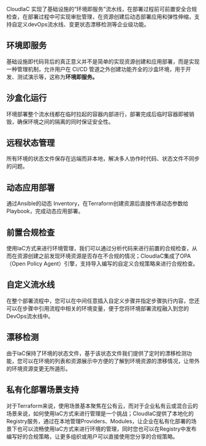 CloudIaC 实现了基础设施的“环境即服务”流水线，在部署过程前可前置安全合规检查，在部署过程中可实现审批管理，在资源创建后动态部署应用和弹性伸缩，支持自定义devOps流水线、变更状态漂移检测等企业级功能。

## 环境即服务

基础设施即代码背后的真正意义并不是简单的实现资源创建和应用部署，而是实现一种管理机制，允许用户在 CI/CD 管道之外创建功能齐全的沙盒环境，用于开发、测试演示等，这称为**环境即服务。**

## 沙盒化运行

环境部署整个流水线都在临时拉起的容器内部进行，部署完成后临时容器即被销毁，确保环境之间的隔离的同时保证安全性。

## 远程状态管理

所有环境的状态文件保存在远端而非本地，解决多人协作时代码、状态文件不同步的问题。

## 动态应用部署

通过Ansible的动态 Inventory，在Terraform创建资源后直接传递动态参数给Playbook，完成动态应用部署。

## 前置合规检查

使用IaC方式来进行环境管理，我们可以通过分析代码来进行前置的合规检查，从而在资源创建之前发现环境资源是否存在不合规的情况；CloudIaC集成了OPA（Open Policy Agent）引擎，支持导入编写的自定义合规策略来进行合规检查。

## 自定义流水线

在整个部署流程中，您可以在中间任意插入自定义步骤并指定步骤执行内容，您还可以在步骤中引用流程中相关的环境变量，便于您将环境部署流程融入到您的DevOps流水线中。

## 漂移检测

由于IaC保持了环境的状态文件，基于该状态文件我们提供了定时的漂移检测功能，您可以在环境的列表和资源展示中方便的了解到环境资源的漂移情况，让带外的环境资源变更无所遁形。

## 私有化部署场景支持

对于Terraform来说，使用场景基本聚焦在公有云，而对于企业私有云或混合云的场景来说，如何使用IaC方式来进行管理是一个挑战；CloudIaC提供了本地化的Registry服务，通过在本地管理Providers、Modules，让企业在私有化部署的场景下也可以流畅使用IaC方式来进行环境的管理，同时您也可以在Registry中发布编写好的合规策略，让更多组织或用户可以直接使用您分享的合规策略。

